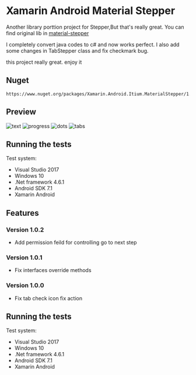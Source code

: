 # Xamarin Android Material Stepper 


Another library porttion project for Stepper,But that's really great. You can find original lib in [material-stepper
](https://github.com/fcannizzaro/material-stepper)

I completely convert java codes to c# and now works perfect.
I also add some changes in TabStepper class and fix checkmark bug. 

this project really great. enjoy it

## Nuget
```
https://www.nuget.org/packages/Xamarin.Android.Itium.MaterialStepper/1.0.0
```


## Preview

![text](https://github.com/FrancisCan/MaterialStepper/blob/master/screenshot/text.png?raw=true)
![progress](https://github.com/FrancisCan/MaterialStepper/blob/master/screenshot/progress.png?raw=true)
![dots](https://github.com/FrancisCan/MaterialStepper/blob/master/screenshot/dots.png?raw=true)
![tabs](https://github.com/FrancisCan/MaterialStepper/blob/master/screenshot/tabs.png?raw=true)



## Running the tests

Test system:

* Visual Studio 2017
* Windows 10
* .Net framework 4.6.1 
* Android SDK 7.1
* Xamarin Android



## Features ##
### Version 1.0.2 ###
- Add permission feild for controlling go to next step

### Version 1.0.1 ###
- Fix interfaces override methods
### Version 1.0.0 ###

 - Fix tab check icon fix action




## Running the tests

Test system:

* Visual Studio 2017
* Windows 10
* .Net framework 4.6.1 
* Android SDK 7.1
* Xamarin Android

